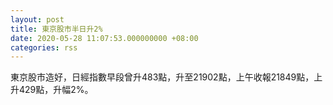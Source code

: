 ```yaml
---
layout: post
title: 東京股市半日升2%
date: 2020-05-28 11:07:53.000000000 +08:00
categories: rss
---
```


東京股市造好，日經指數早段曾升483點，升至21902點，上午收報21849點，上升429點，升幅2%。
